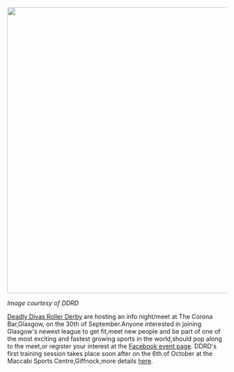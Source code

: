 <html><body><a href="http://scottishrollerderbyblog.com/2012/09/ddrdmeet.jpg"><img src="http://scottishrollerderbyblog.com/2012/09/ddrdmeet.jpg" alt="" title="ddrdmeet" width="614" height="657" class="aligncenter size-full wp-image-1722"></a>

<em>Image courtesy of DDRD</em>

<a href="http://www.facebook.com/DeadlyDivasRollerDerby">Deadly Divas Roller Derby</a> are hosting an info night/meet at The Corona Bar,Glasgow, on the 30th of September.Anyone interested in joining Glasgow's newest league to get fit,meet new people and be part of one of the most exciting and fastest growing sports in the world,should pop along to the meet,or register your interest at the <a href="http://www.facebook.com/events/238505859605493/">Facebook event page</a>.
DDRD's first training session takes place soon after on the 6th of October at the Maccabi Sports Centre,Giffnock,more details <a href="http://www.facebook.com/events/449499075095255/">here</a>.</body></html>
